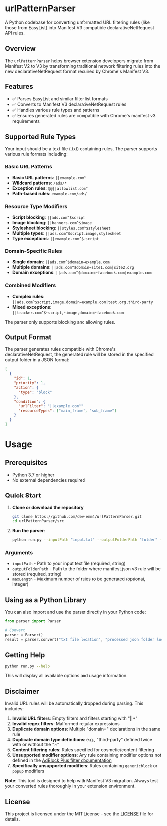 # urlPatternParser

A Python codebase for converting unformatted URL filtering rules (like those from EasyList) into Manifest V3 compatible declarativeNetRequest API rules.

## Overview

The `urlPatternParser` helps browser extension developers migrate from Manifest V2 to V3 by transforming traditional network filtering rules into the new declarativeNetRequest format required by Chrome's Manifest V3.

## Features

- ✅ Parses EasyList and similar filter list formats
- ✅ Converts to Manifest V3 declarativeNetRequest rules
- ✅ Handles various rule types and patterns
- ✅ Ensures generated rules are compatible with Chrome's manifest v3 requirements

## Supported Rule Types
Your input should be a text file (.txt) containing rules, The parser supports various rule formats including:

### Basic URL Patterns
- **Basic URL patterns**: `||example.com^`
- **Wildcard patterns**: `/ads/*`
- **Exception rules**: `@@||allowlist.com^`
- **Path-based rules**: `example.com/ads/`

### Resource Type Modifiers
- **Script blocking**: `||ads.com^$script`
- **Image blocking**: `||banners.com^$image`
- **Stylesheet blocking**: `||styles.com^$stylesheet`
- **Multiple types**: `||ads.com^$script,image,stylesheet`
- **Type exceptions**: `||example.com^$~script`

### Domain-Specific Rules
- **Single domain**: `||ads.com^$domain=example.com`
- **Multiple domains**: `||ads.com^$domain=site1.com|site2.org`
- **Domain exceptions**: `||ads.com^$domain=~facebook.com|example.com`

### Combined Modifiers
- **Complex rules**: `||ads.com^$script,image,domain=example.com|test.org,third-party`
- **Mixed exceptions**: `||tracker.com^$~script,~image,domain=~facebook.com`

The parser only supports blocking and allowing rules.

## Output Format
The parser generates rules compatible with Chrome's declarativeNetRequest, the generated rule will be stored in the specified output folder in a JSON format:

```json
[
  {
    "id": 1,
    "priority": 1,
    "action": {
      "type": "block"
    },
    "condition": {
      "urlFilter": "||example.com^",
      "resourceTypes": ["main_frame", "sub_frame"]
    }
  }
]
```

# Usage

## Prerequisites
- Python 3.7 or higher
- No external dependencies required

## Quick Start

1. **Clone or download the repository**:
   ```bash
   git clone https://github.com/dev-emm4/urlPatternParser.git
   cd urlPatternParser/src
   ```

2. **Run the parser**:
   ```bash
   python run.py --inputPath "input.txt" --outputFolderPath "folder" --maxLength 30000
   ```

### Arguments

- `inputPath` - Path to your input text file (required, string)
- `outputFolderPath` - Path to the folder where manifest.json v3 rule will be stored (required, string)
- `maxLength` - Maximum number of rules to be generated (optional, integer)

## Using as a Python Library

You can also import and use the parser directly in your Python code:

```python
from parser import Parser

# Convert
parser = Parser()
result = parser.convert("txt file location", "processed json folder location", 30000)
```

## Getting Help

```bash
python run.py --help
```

This will display all available options and usage information.

## Disclaimer

Invalid URL rules will be automatically dropped during parsing. This includes:

1. **Invalid URL filters**: Empty filters and filters starting with "||*"
2. **Invalid regex filters**: Malformed regular expressions
3. **Duplicate domain options**: Multiple "domain=" declarations in the same rule
4. **Duplicate domain type definitions**: e.g., "third-party" defined twice with or without the "~"
5. **Content filtering rules**: Rules specified for cosmetic/content filtering
6. **Unsupported modifier options**: Any rule containing modifier options not defined in the [AdBlock Plus filter documentation](https://help.adblockplus.org/hc/en-us/articles/360062733293-How-to-write-filters)
7. **Specifically unsupported modifiers**: Rules containing `genericblock` or `popup` modifiers

**Note**: This tool is designed to help with Manifest V3 migration. Always test your converted rules thoroughly in your extension environment.

## License

This project is licensed under the MIT License - see the [LICENSE](LICENSE) file for details.
